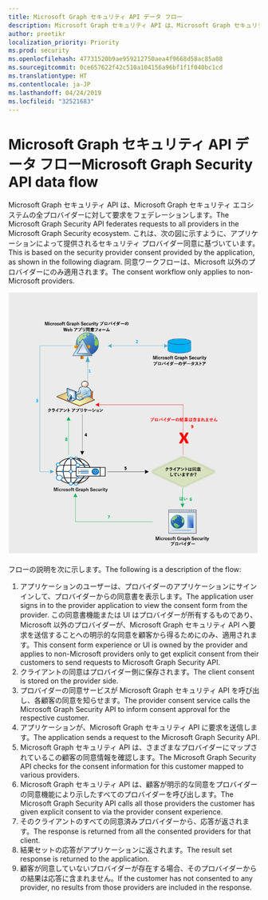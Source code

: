 ```yaml
---
title: Microsoft Graph セキュリティ API データ フロー
description: Microsoft Graph セキュリティ API は、Microsoft Graph セキュリティ エコシステムの全プロバイダーに対して要求をフェデレーションします。 これは、次の図に示すように、アプリケーションによって提供されるセキュリティ プロバイダー同意に基づいています。 同意ワークフローは、Microsoft 以外のプロバイダーにのみ適用されます。
author: preetikr
localization_priority: Priority
ms.prod: security
ms.openlocfilehash: 47731520b9ae959212750aea4f9668d58ac85a08
ms.sourcegitcommit: 0ce657622f42c510a104156a96bf1f1f040bc1cd
ms.translationtype: HT
ms.contentlocale: ja-JP
ms.lasthandoff: 04/24/2019
ms.locfileid: "32521683"
---
```

# <a name="microsoft-graph-security-api-data-flow"></a><span data-ttu-id="ef39c-105">Microsoft Graph セキュリティ API データ フロー</span><span class="sxs-lookup"><span data-stu-id="ef39c-105">Microsoft Graph Security API data flow</span></span>

<span data-ttu-id="ef39c-106">Microsoft Graph セキュリティ API は、Microsoft Graph セキュリティ エコシステムの全プロバイダーに対して要求をフェデレーションします。</span><span class="sxs-lookup"><span data-stu-id="ef39c-106">The Microsoft Graph Security API federates requests to all providers in the Microsoft Graph Security ecosystem.</span></span> <span data-ttu-id="ef39c-107">これは、次の図に示すように、アプリケーションによって提供されるセキュリティ プロバイダー同意に基づいています。</span><span class="sxs-lookup"><span data-stu-id="ef39c-107">This is based on the security provider consent provided by the application, as shown in the following diagram.</span></span> <span data-ttu-id="ef39c-108">同意ワークフローは、Microsoft 以外のプロバイダーにのみ適用されます。</span><span class="sxs-lookup"><span data-stu-id="ef39c-108">The consent workflow only applies to non-Microsoft providers.</span></span>

![security_dataflow_1.png](./images/security-dataflow-1.png)

<span data-ttu-id="ef39c-110">フローの説明を次に示します。</span><span class="sxs-lookup"><span data-stu-id="ef39c-110">The following is a description of the flow:</span></span>

1. <span data-ttu-id="ef39c-111">アプリケーションのユーザーは、プロバイダーのアプリケーションにサインインして、プロバイダーからの同意書を表示します。</span><span class="sxs-lookup"><span data-stu-id="ef39c-111">The application user signs in to the provider application to view the consent form from the provider.</span></span> <span data-ttu-id="ef39c-112">この同意書機能または UI はプロバイダーが所有するものであり、Microsoft 以外のプロバイダーが、Microsoft Graph セキュリティ API へ要求を送信することへの明示的な同意を顧客から得るためにのみ、適用されます。</span><span class="sxs-lookup"><span data-stu-id="ef39c-112">This consent form experience or UI is owned by the provider and applies to non-Microsoft providers only to get explicit consent from their customers to send requests to Microsoft Graph Security API.</span></span>
2. <span data-ttu-id="ef39c-113">クライアントの同意はプロバイダー側に保存されます。</span><span class="sxs-lookup"><span data-stu-id="ef39c-113">The client consent is stored on the provider side.</span></span>
3. <span data-ttu-id="ef39c-114">プロバイダーの同意サービスが Microsoft Graph セキュリティ API を呼び出し、各顧客の同意を知らせます。</span><span class="sxs-lookup"><span data-stu-id="ef39c-114">The provider consent service calls the Microsoft Graph Security API to inform consent approval for the respective customer.</span></span>
4. <span data-ttu-id="ef39c-115">アプリケーションが、Microsoft Graph セキュリティ API に要求を送信します。</span><span class="sxs-lookup"><span data-stu-id="ef39c-115">The application sends a request to the Microsoft Graph Security API.</span></span>
5. <span data-ttu-id="ef39c-116">Microsoft Graph セキュリティ API は、さまざまなプロバイダーにマップされているこの顧客の同意情報を確認します。</span><span class="sxs-lookup"><span data-stu-id="ef39c-116">The Microsoft Graph Security API checks for the consent information for this customer mapped to various providers.</span></span>
6. <span data-ttu-id="ef39c-117">Microsoft Graph セキュリティ API は、顧客が明示的な同意をプロバイダーの同意機能により示したすべてのプロバイダーを呼び出します。</span><span class="sxs-lookup"><span data-stu-id="ef39c-117">The Microsoft Graph Security API calls all those providers the customer has given explicit consent to via the provider consent experience.</span></span>
7. <span data-ttu-id="ef39c-118">そのクライアントのすべての同意済みプロバイダーから、応答が返されます。</span><span class="sxs-lookup"><span data-stu-id="ef39c-118">The response is returned from all the consented providers for that client.</span></span>
8. <span data-ttu-id="ef39c-119">結果セットの応答がアプリケーションに返されます。</span><span class="sxs-lookup"><span data-stu-id="ef39c-119">The result set response is returned to the application.</span></span>
9. <span data-ttu-id="ef39c-120">顧客が同意していないプロバイダーが存在する場合、そのプロバイダーからの結果は応答に含まれません。</span><span class="sxs-lookup"><span data-stu-id="ef39c-120">If the customer has not consented to any provider, no results from those providers are included in the response.</span></span>
